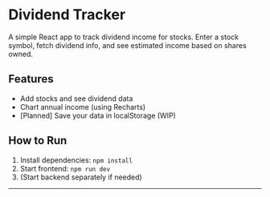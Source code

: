 # Dividend Tracker

A simple React app to track dividend income for stocks. Enter a stock symbol, fetch dividend info, and see estimated income based on shares owned.

## Features
- Add stocks and see dividend data
- Chart annual income (using Recharts)
- [Planned] Save your data in localStorage (WIP)

## How to Run
1. Install dependencies: `npm install`
2. Start frontend: `npm run dev`
3. (Start backend separately if needed)

---

